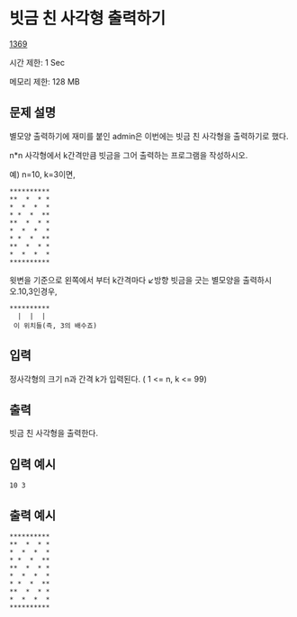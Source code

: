 # 빗금 친 사각형 출력하기

[1369](http://codeup.kr/problem.php?id=1369)

시간 제한: 1 Sec 

메모리 제한: 128 MB



## 문제 설명

별모양 출력하기에 재미를 붙인 admin은 이번에는 빗금 친 사각형을 출력하기로 했다.

n*n 사각형에서 k간격만큼 빗금을 그어 출력하는 프로그램을 작성하시오.

예) n=10, k=3이면,

```
**********
**  *  * *
*  *  *  *
* *  *  **
**  *  * *
*  *  *  *
* *  *  **
**  *  * *
*  *  *  *
**********
```

윗변을 기준으로 왼쪽에서 부터 k간격마다 ↙방향 빗금을 긋는 별모양을 출력하시오.10,3인경우,

```
**********
  |  |  |
 이 위치들(즉, 3의 배수죠)
```



## 입력

정사각형의 크기 n과 간격 k가 입력된다. ( 1 <= n, k <= 99)



## 출력

빗금 친 사각형을 출력한다.



## 입력 예시

```
10 3
```



## 출력 예시

```
**********
**  *  * *
*  *  *  *
* *  *  **
**  *  * *
*  *  *  *
* *  *  **
**  *  * *
*  *  *  *
**********
```